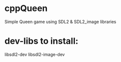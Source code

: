 # cppQueen
Simple Queen game using SDL2 &amp; SDL2_image libraries

# dev-libs to install:
libsdl2-dev libsdl2-image-dev
